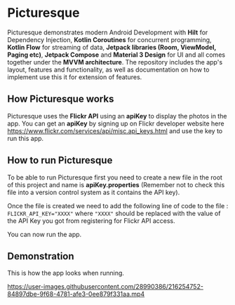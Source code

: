 # Picturesque
Picturesque demonstrates modern Android Development with **Hilt** for Dependency Injection, **Kotlin Coroutines** for concurrent programming, **Kotlin Flow** for streaming of data, **Jetpack libraries (Room, ViewModel, Paging etc)**, **Jetpack Compose** and **Material 3 Design** for UI and all comes together under the **MVVM architecture**. The repository includes the app's layout, features and functionality, as well as documentation on how to implement use this it for extension of features.

## How Picturesque works
Picturesque uses the **Flickr API** using an **apiKey** to display the photos in the app. You can get an **apiKey** by signing up on Flickr developer website here https://www.flickr.com/services/api/misc.api_keys.html and use the key to run this app.

## How to run Picturesque
To be able to run Picturesque first you need to create a new file in the root of this project and name is **apiKey.properties** (Remember not to check this file into a version control system as it contains the API key).

Once the file is created we need to add the following line of code to the file :
```FLICKR_API_KEY="XXXX"``` where ```"XXXX"``` should be replaced with the value of the API Key you got from registering for Flickr API access.

You can now run the app.

## Demonstration
This is how the app looks when running.



https://user-images.githubusercontent.com/28990386/216254752-84897dbe-9f68-4781-afe3-0ee879f331aa.mp4


